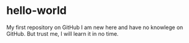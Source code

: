 # hello-world
My first repository on GitHub
I am new here and have no knowlege on GitHub.
But trust me, I will learn it in no time.
